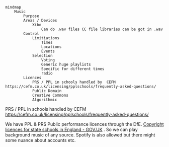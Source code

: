 
```mermaid
mindmap
	Music
		Purpose
		Areas / Devices
			Xibo
				Can do .wav files CC file libraries can be got in .wav
		Control
			Limitiations
				Times
				Locations
				Events
			Selection
				Voting
				Generic huge playlists
				Specific for different times
				radio
		Licences
			PRS / PPL in schools handled by  CEFM https://cefm.co.uk/licensing/pplschools/frequently-asked-questions/
			Public Domain
			Creative Commons
			Algorithmic

```



PRS / PPL in schools handled by  CEFM https://cefm.co.uk/licensing/pplschools/frequently-asked-questions/

We have PPL & PRS Public performance licences through the DfE.  [Copyright licences for state schools in England - GOV.UK](https://www.gov.uk/guidance/copyright-licences-information-for-schools) . So we can play background music of any source. Spotify is also allowed but there might some nuance about accounts etc.






